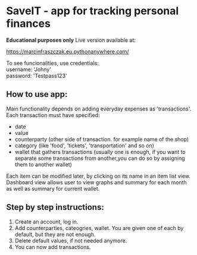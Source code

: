 # SaveIT - app for tracking personal finances
**Educational purposes only**
Live version available at:

https://marcinfraszczak.eu.pythonanywhere.com/

To see funcionalities, use credentials:  
username: 'Johny'  
password: 'Testpass123'  


## How to use app:

Main functionality depends on adding everyday expenses as 'transactions'.
Each transaction must have specified:
- date
- value
- counterparty (other side of transaction. for example name of the shop)
- category (like 'food', 'tickets', 'transportation' and so on)
- wallet that gathers transactions (usually one is enough, if you want to separate some transactions from another,you can do so by assigning them to another wallet)

Each item can be modified later, by clicking on its name in an item list view.
Dashboard view allows user to view graphs and summary for each month as well as summary for current wallet.

## Step by step instructions: 
1. Create an account, log in.
2. Add counterparties, cateogries, wallet. You are given one of each by default, but they are not enough.
3. Delete default values, if not needed anymore.
4. You can now add transactions.
